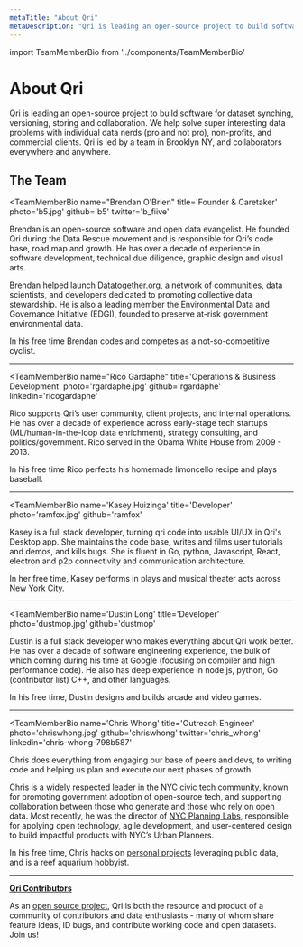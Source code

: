 ```yaml
---
metaTitle: "About Qri"
metaDescription: "Qri is leading an open-source project to build software for dataset synching, versioning, storing and collaboration."
---
```


import TeamMemberBio from '../components/TeamMemberBio'

# About Qri

Qri is leading an open-source project to build software for dataset synching, versioning, storing and collaboration. We help solve super interesting data problems with individual data nerds (pro and not pro), non-profits, and commercial clients. Qri is led by a team in Brooklyn NY, and collaborators everywhere and anywhere.

## The Team

<TeamMemberBio
  name="Brendan O'Brien"
  title='Founder & Caretaker'
  photo='b5.jpg'
  github='b5'
  twitter='b_fiive'
>
  Brendan is an open-source software and open data evangelist. He founded Qri during the Data Rescue movement and is responsible for Qri’s code base, road map and growth. He has over a decade of experience in software development, technical due diligence, graphic design and visual arts.

  Brendan helped launch <a href="https://datatogether.org">Datatogether.org</a>, a network of communities, data scientists, and developers dedicated to promoting collective data stewardship. He is also a leading member the Environmental Data and Governance Initiative (EDGI), founded to preserve at-risk government environmental data.

  In his free time Brendan codes and competes as a not-so-competitive cyclist.
</TeamMemberBio>

-------------------------------

<TeamMemberBio
  name="Rico Gardaphe"
  title='Operations & Business Development'
  photo='rgardaphe.jpg'
  github='rgardaphe'
  linkedin='ricogardaphe'
>
  Rico supports Qri’s user community, client projects, and internal operations. He has over a decade of experience across early-stage tech startups (ML/human-in-the-loop data enrichment), strategy consulting, and politics/government. Rico served in the Obama White House from 2009 - 2013.

  In his free time Rico perfects his homemade limoncello recipe and plays baseball.
</TeamMemberBio>

-------------------------------

<TeamMemberBio
  name='Kasey Huizinga'
  title='Developer'
  photo='ramfox.jpg'
  github='ramfox'
>
  Kasey is a full stack developer, turning qri code into usable UI/UX in Qri's Desktop app. She maintains the code base, writes and films user tutorials and demos, and kills bugs. She is fluent in Go, python, Javascript, React, electron and p2p connectivity and communication architecture.

  In her free time, Kasey performs in plays and musical theater acts across New York City.
</TeamMemberBio>


-------------------------------

<TeamMemberBio
  name='Dustin Long'
  title='Developer'
  photo='dustmop.jpg'
  github='dustmop'
>
  Dustin is a full stack developer who makes everything about Qri work better.  He has over a decade of software engineering experience, the bulk of which coming during his time at Google (focusing on compiler and high performance code). He also has deep experience in node.js, python, Go (contributor list) C++, and other languages.

  In his free time, Dustin designs and builds arcade and video games.
</TeamMemberBio>

-------------------------------

<TeamMemberBio
  name='Chris Whong'
  title='Outreach Engineer'
  photo='chriswhong.jpg'
  github='chriswhong'
  twitter='chris_whong'
  linkedin='chris-whong-798b587'
>
  Chris does everything from engaging our base of peers and devs, to writing code and helping us plan and execute our next phases of growth.

  Chris is a widely respected leader in the NYC civic tech community, known for promoting government adoption of open-source tech, and supporting collaboration between those who generate and those who rely on open data. Most recently, he was the director of [NYC Planning Labs](https://planninglabs.nyc), responsible for applying open technology, agile development, and user-centered design to build impactful products with NYC’s Urban Planners.

  In his free time, Chris hacks on [personal projects](https://chriswhong.com/) leveraging public data, and is a reef aquarium hobbyist.
</TeamMemberBio>



-------------------------------



**<a href="https://github.com/qri-io/qri/graphs/contributors">Qri Contributors</a>**


As an [open source project](https://github.com/qri-io), Qri is both the resource and product of a community of contributors and data enthusiasts - many of whom share feature ideas, ID bugs, and contribute working code and open datasets.  Join us!

